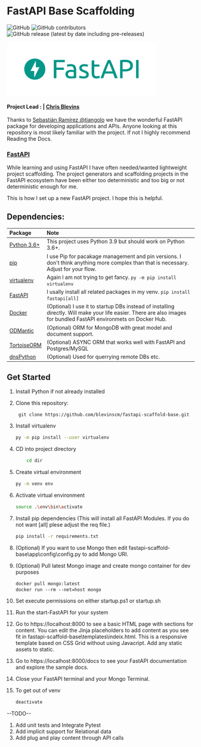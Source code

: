 FastAPI Base Scaffolding
=============================================================================

![GitHub](https://img.shields.io/github/license/blevinscm/fastapi-scaffold-base) ![GitHub contributors](https://img.shields.io/github/contributors/blevinscm/fastapi-scaffold-base) ![GitHub release (latest by date including pre-releases)](https://img.shields.io/github/v/release/blevinscm/fastapi-scaffold-base?include_prereleases)


<img align="center" width="400" src="./images/fastapi-logo.png"/>

#### Project Lead : | [Chris Blevins](https://github.com/blevinscm)

Thanks to [Sebastián Ramírez @tiangolo](https://github.com/tiangolo) we have the wonderful FastAPI package for developing applications and APIs. Anyone looking at this repository is most likely familiar with the project.  If not I highly recommend Reading the Docs. 

### [FastAPI](https://fastapi.tiangolo.com/)

While learning and using FastAPI I have often needed/wanted lightweight project scaffolding.  The project generators and scaffolding projects in the FastAPI ecosystem have been either too deterministic and too big or not deterministic enough for me.  

This is how I set up a new FastAPI project.  I hope this is helpful. 

## Dependencies: 

  |Package | Note |
  |:----|:------------|
  |[Python 3.6+](https://www.python.org/downloads/) | This project uses Python 3.9 but should work on Python 3.6+. |
  |[pip](https://pip.pypa.io/en/stable/installing/) | I use Pip for pacakage management and pin versions.  I don't think anything more complex than that is necessary.  Adjust for your flow. |
  |[virtualenv](https://virtualenv.pypa.io/en/stable/installation.html) | Again I am not trying to get fancy.  ```py -m pip install virtualenv```|
  |[FastAPI](https://github.com/tiangolo/fastapi) |  I usally install all related packages in my venv. ```pip install fastapi[all]```  |
  |[Docker](https://www.docker.com/products/docker-desktop) | (Optional) I use it to startup DBs instead of installing directly. Will make your life easier. There are also images for bundled FastAPI environmets on Docker Hub.
  |[ODMantic](https://art049.github.io/odmantic/) | (Optional) ORM for MongoDB with great model and document support. |
  |[TortoiseORM](https://tortoise-orm.readthedocs.io/en/latest/) | (Optional) ASYNC ORM that works well with FastAPI and Postgres/MySQL
  |[dnsPython](https://www.dnspython.org/) | (Optional) Used for querrying remote DBs etc.


## Get Started

1. Install Python if not already installed

2. Clone this repository: 
   ```git
    git clone https://github.com/blevinscm/fastapi-scaffold-base.git
    ```

3. Install virtualenv
    ```zsh
    py -m pip install --user virtualenv
    ```
4. CD into project directory
    ```zsh
        cd dir 
    ```
5. Create virtual environment
    ```bash
    py -m venv env
    ```
6. Activate virtual environment
    ```bash
    source .\env\bin\activate
    ```
7. Install pip dependencies (This will install all FastAPI Modules.  If you do not want [all] plese adjust the req file.)
    ```bash
    pip install -r requirements.txt
    ```
8. (Optional) If you want to use Mongo then edit fastapi-scaffold-base\app\config\config.py to add Mongo URI.

9. (Optional) Pull latest Mongo image and create mongo container for dev purposes
    ```docker
    docker pull mongo:latest
    docker run --rm --net=host mongo
    ```
10. Set execute permissions on either startup.ps1 or startup.sh

11. Run the start-FastAPI for your system 

12. Go to https://localhost:8000 to see a basic HTML page with sections for content.  You can edit the Jinja placeholders to add content as you see fit in fastapi-scaffold-base\templates\indeix.html.  This is a responsive template based on CSS Grid without using Javacript.  Add any static assets to static.

12. Go to https://localhost:8000/docs to see your FastAPI documentation and explore the sample docs. 


13. Close your FastAPI terminal and your Mongo Terminal.

11. To get out of venv
    ```bash
    deactivate
    ```

--TODO--
1) Add unit tests and Integrate Pytest
2) Add implicit support for Relational data
3) Add plug and play content through API calls